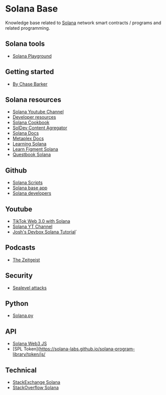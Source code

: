 # Solana Base
Knowledge base related to [Solana](https://solana.com) network smart contracts / programs and related programming. 

## Solana tools
* [Solana Playground](https://beta.solpg.io)

## Getting started
* [By Chase Barker](https://solana.com/news/getting-started-with-solana-development)

## Solana resources
* [Solana Youtube Channel](https://www.youtube.com/c/SolanaFndn)
* [Developer resources](https://solana.com/developers)
* [Solana Cookbook](https://solanacookbook.com/#contributing)
* [SolDev Content Agregator](https://soldev.app/?utm_source=solana.com)
* [Solana Docs](https://docs.solana.com/?utm_source=solana.com)
* [Metaplex Docs](https://docs.metaplex.com/?utm_source=solana.com)
* [Learning Solana](https://cryptoworkbench.notion.site/Learning-Solana-ceec559393f048a9ae56460ee363543d)
* [Learn Figment Solana](https://learn.figment.io/protocols/solana)
* [Questbook Solana](https://openquest.xyz/tracks/build-on-solana)


## Github 
* [Solana Scripts](https://github.com/ronanyeah/solana-rust-examples)
* [Solana base app](https://github.com/UjjwalGupta49/solana-base-app)
* [Solana developers](https://github.com/solana-developers/web3-examples)

## Youtube 
* [TikTok Web 3.0 with Solana](https://www.youtube.com/watch?v=qIGs3XWybgU)
* [Solana YT Channel](https://www.youtube.com/c/SolanaFndn/videos)
* [Josh's Devbox Solana Tutorial](https://www.youtube.com/c/SolanaFndn/videos)`

## Podcasts
* [The Zeitgeist](https://the-zeitgeist.simplecast.com/episodes)


## Security
* [Sealevel attacks](https://github.com/coral-xyz/sealevel-attacks)

## Python
* [Solana.py](https://github.com/michaelhly/solana-py)


## API
* [Solana Web3 JS]( https://solana-labs.github.io/solana-web3.js/)
* [SPL Token](https://solana-labs.github.io/solana-program-library/token/js/

## Technical
* [StackExchange Solana](https://solana.stackexchange.com/)
* [StackOverflow Solana](https://stackoverflow.com/questions/tagged/solana)
